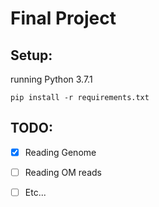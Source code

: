 # Final Project

## Setup:

running Python 3.7.1

`pip install -r requirements.txt`

## TODO:

- [x] Reading Genome

- [ ] Reading OM reads

- [ ] Etc...
